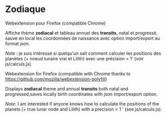 # Zodiaque
Webextension pour Firefox (compatible Chrome)

Affiche thème **zodiacal** et tableau annuel des **transits**, natal et progressé, sauve en local les coordonnées de naissance avec option import/export au format json.

_Note_ : je suis intéressé si quelqu'un sait comment calculer les positions des planètes (+ noeud lunaire vrai et Lilith) avec une précision < 1' (voir js/calculs.js).


Webextension for Firefox (compatible with Chrome thanks to https://github.com/mozilla/webextension-polyfill)

Displays **zodiacal** theme and annual **transits** both natal and progressed,saves locally birth coordinates with json import/export option.

_Note_: I am interested if anyone knows how to calculate the positions of the planets (+ true lunar node and Lilith) with a precision < 1 ' (see js/calculs.js).
